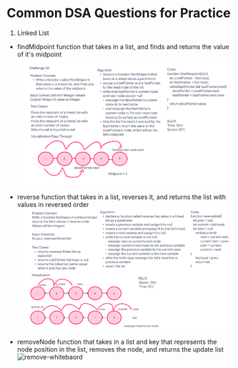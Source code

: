 # Common DSA Questions for Practice

1. Linked List
  - findMidpoint function that takes in a list, and finds and returns the value of it's midpoint
![midpoint-uml](./assets/midpoint-uml.png)

- reverse function that takes in a list, reverses it, and returns the list with values in reversed order
![reverse-whiteboard](./assets/reverse-list-whiteboard.png)

- removeNode function that takes in a list and key that represents the node position in the list, removes the node, and returns the update list
![remove-whitebaord](.assets/remove-node.png)
